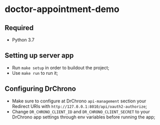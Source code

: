 # doctor-appointment-demo

## Required

- Python 3.7

## Setting up server app

- Run `make setup` in order to buildout the project;
- Use `make run` to run it;

## Configuring DrChrono

- Make sure to configure at DrChrono `api-management` section your Redirect URIs with `http://127.0.0.1:8010/api/oauth2-authorize`;
- Change `DR_CHRONO_CLIENT_ID` and `DR_CHRONO_CLIENT_SECRET` to your DrChrono app settings through env variables before running the app;
